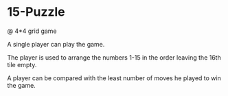 # 15-Puzzle
@ 4*4 grid game

A single player can play the game.

The player is used to arrange the numbers 1-15 in the order leaving the 16th tile empty.

A player can be compared with the  least number of moves he played to win the game.
